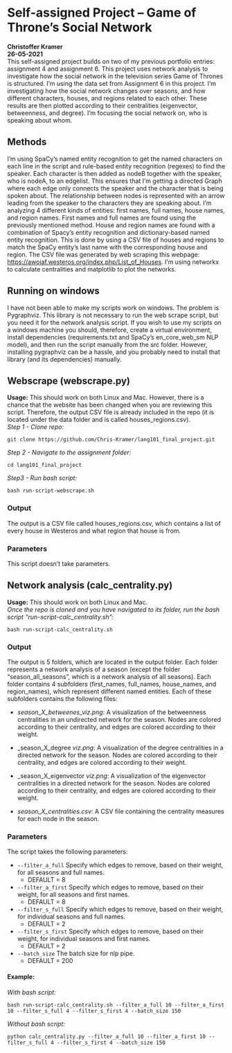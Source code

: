 # Self-assigned Project – Game of Throne’s Social Network
**Christoffer Kramer**  
**26-05-2021**  
This self-assigned project builds on two of my previous portfolio entries: assignment 4 and assignment 6. This project uses network analysis to investigate how the social network in the television series Game of Thrones is structured. I’m using the data set from Assignment 6 in this project. I’m investigating how the social network changes over seasons, and how different characters, houses, and regions related to each other. These results are then plotted according to their centralities (eigenvector, betweenness, and degree). I’m focusing the social network on, who is speaking about whom.  

## Methods
I’m using SpaCy’s named entity recognition to get the named characters on each line in the script and rule-based entity recognition (regexes) to find the speaker. Each character is then added as nodeB together with the speaker, who is nodeA, to an edgelist. This ensures that I’m getting a directed Graph where each edge only connects the speaker and the character that is being spoken about. The relationship between nodes is represented with an arrow leading from the speaker to the characters they are speaking about. 
I’m analyzing 4 different kinds of entities: first names, full names, house names, and region names. First names and full names are found using the previously mentioned method. House and region names are found with a combination of Spacy’s entity recognition and dictionary-based named entity recognition. This is done by using a CSV file of houses and regions to match the SpaCy entity’s last name with the corresponding house and region. The CSV file was generated by web scraping this webpage: https://awoiaf.westeros.org/index.php/List_of_Houses. 
I’m using networkx to calculate centralities and matplotlib to plot the networks.  

## Running on windows 
I have not been able to make my scripts work on windows. The problem is Pygraphviz. This library is not necessary to run the web scrape script, but you need it for the network analysis script. If you wish to use my scripts on a windows machine you should, therefore, create a virtual environment, install dependencies (requirements.txt and SpaCy’s en_core_web_sm NLP model), and then run the script manually from the src folder. However, installing pygraphviz can be a hassle, and you probably need to install that library (and its dependencies) manually.  

## Webscrape (webscrape.py)
**Usage:** This should work on both Linux and Mac. However, there is a chance that the website has been changed when you are reviewing this script. Therefore, the output CSV file is already included in the repo (it is located under the data folder and is called houses_regions.csv).  
_Step 1 - Clone repo:_  
```console
git clone https://github.com/Chris-Kramer/lang101_final_project.git
```
_Step 2 - Navigate to the assignment folder:_
```console
cd lang101_final_project
```  
_Step3 - Run bash script:_
```console
bash run-script-webscrape.sh
```  
### Output
The output is a CSV file called houses_regions.csv, which contains a list of every house in Westeros and what region that house is from.  

### Parameters  
This script doesn’t take parameters.

## Network analysis (calc_centrality.py)  
**Usage:** This should work on both Linux and Mac.  
_Once the repo is cloned and you have navigated to its folder, run the bash script “run-script-calc_centrality.sh”:_  
```console
bash run-script-calc_centrality.sh
```  
### Output
The output is 5 folders, which are located in the output folder. Each folder represents a network analysis of a season (except the folder “season_all_seasons”, which is a network analysis of all seasons). Each folder contains 4 subfolders (first_names, full_names, house_names, and region_names), which represent different named entities. Each of these subfolders contains the following files:  

- _season_X_betweenes_viz.png_: A visualization of the betweenness centralities in an undirected network for the season. Nodes are colored according to their centrality, and edges are colored according to their weight.  

- _season_X_degree _viz.png_: A visualization of the degree centralities in a directed network for the season. Nodes are colored according to their centrality, and edges are colored according to their weight.  

- _season_X_eigenvector _viz.png_: A visualization of the eigenvector centralities in a directed network for the season. Nodes are colored according to their centrality, and edges are colored according to their weight.  

- _season_X_centralities.csv_: A CSV file containing the centrality measures for each node in the season.   

### Parameters
The script takes the following parameters:  
- `--filter_a_full` Specify which edges to remove, based on their weight, for all seasons and full names.  
    - DEFAULT = 8  
- `--filter_a_first` Specify which edges to remove, based on their weight, for all seasons and first names.  
    - DEFAULT = 8  
- `--filter_s_full` Specify which edges to remove, based on their weight, for individual seasons and full names.  
    - DEFAULT = 2  
- `--filter_s_first` Specify which edges to remove, based on their weight, for individual seasons and first names.  
    - DEFAULT = 2  
- `--batch_size` The batch size for nlp pipe.  
    - DEFAULT = 200  

#### Example:
_With bash script:_  
```console
bash run-script-calc_centrality.sh --filter_a_full 10 --filter_a_first 10 --filter_s_full 4 --filter_s_first 4 --batch_size 150
```
_Without bash script:_
```console
python calc_centrality.py --filter_a_full 10 --filter_a_first 10 --filter_s_full 4 --filter_s_first 4 --batch_size 150
```  